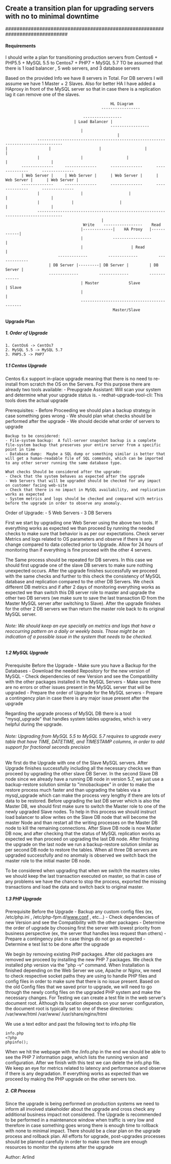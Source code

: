 ## Create a transition plan for upgrading servers with no to minimal downtime
##############################################################################

#### Requirements

I should write a plan for transitioning production servers from Centos6 + PHP5.5 + MySQL 5.5 to Centos7 + PHP7 + MySQL 5.7
TO be assumed that there is 1 load balancer , 5 web servers, and 3 database servers

Based on the provided Info we have 8 servers in Total. For DB servers I will assume we have 1 Master + 2 Slaves. Also for better HA I have added a HAproxy in front of the MySQL server so that in case there is a replication lag it can remove one of the slaves.


                                                  HL Diagram
                                              -----------------

				                      -----------------
					              | Load Balancer |
                                                  -----------------
						             |
		                                             |
	              ---------------------------------------------------------------------------------                                                   |                  |                     |                   |                    |					
                  |                  |                   |                   |                   |
           --------------     --------------      --------------      --------------      --------------
           | Web Server |     | Web Server |      | Web Server |      | Web Server |      | Web Server |
	       --------------     --------------      --------------      --------------      --------------
                  |                  |                    |                   |                   |
	    	      |		         |                    |                   |                   |
                  ---------------------------------------------------------------------------------
				                              |
		                              Write    -----------------    Read
                                     |-------------|    HA Proxy   |------------|
                                     |             -----------------            |
                                     |                     | Read               |
		                   -------------         -------------         -------------
			           | DB Server |---------| DB Server |         | DB Server |
			           -------------         -------------         -------------
                                     | Master             Slave                 | Slave
                                     |                                          |
                                     --------------------------------------------
	                                               Master/Slave



#### Upgrade Plan

##### 1. Order of Upgrade

	1. CentOs6 -> CentOs7
	2. MySQL 5.5 -> MySQL 5.7
	3. PHP5.5 -> PHP7

##### 1.1 Centos Upgrade

Centos 6.x support in-place upgrade meaning that there is no need to re-install from scratch the OS on the Servers.
For this purpose there are already two tools available:
    - Preupgrade Assistant: Will scan your system and determine what your upgrade status is.
	- redhat-upgrade-tool-cli: This tools does the actual upgrade

Prerequisites:
	- Before Proceeding we should plan a backup strategy in case something goes wrong
	- We should plan what checks should be performed after the upgrade
	- We should decide what order of servers to upgrade

	Backup to be considered:
	- File-system backup:  A full-server snapshot backup is a complete file-system backup that preserves your entire server from a specific point in time
	- Database dump:  Maybe a SQL dump or something similar is better that will get a human-readable file of SQL commands, which can be imported to any other server running the same database type.

	What checks Should be considered after the upgrade:
	- Check that the system behaves as expected after the upgrade
	- Web Servers that will be upgraded should be checked for any impact on customer facing web-site
	- Check that there is no impact in MySQL availability, and replication works as expected
	- System metrics and logs should be checked and compared with metrics before the upgrade in order to observe any anomaly.

Order of Upgrade:
        - 5 Web Servers
	- 3 DB Servers

First we start by upgrading one Web Server using the above two tools. If everything works as expected we than proceed by running the needed checks to make sure that behavior is as per our expectations.
Check server Metrics and logs related to OS parameters and observe if there is any change compared to data collected prior to Upgrade.
Allow for 24 hours of monitoring than if everything is fine proceed with the other 4 servers.

The Same process should be repeated for DB servers. In this case we should first upgrade one of the slave DB servers to make sure nothing unexpected occurs.
After the upgrade finishes successfully we proceed with the same checks and further to this check the consistency of MySQL database and replication compared to the other DB Servers.
We check different DB metrics and if after 2 days of monitoring everything works as expected we than switch this DB server role to master and upgrade the other two DB servers (we make sure to save the last transaction ID from the Master MySQL server after switching to Slave).
After the upgrade finishes for the other 2 DB servers we than return the master role back to its original MySQL server.

###### Note: We should keep an eye specially on metrics and logs that have a reoccurring pattern on a daily or weekly basis. Those might be an indication of a possible issue in the system that needs to be checked.

##### 1.2 MySQL Upgrade

Prerequisite Before the Upgrade
	- Make sure you have a Backup for the Databases
	- Download the needed Repository for the new version of MySQL
	- Check dependencies of new Version and see the Compatibility with the other packages installed in the MySQL Servers
	- Make sure there are no errors or other issues present in the MySQL server that will be upgraded
	- Prepare the order of Upgrade for the MySQL servers
	- Prepare a contingency plan in case there is any major issue present after the upgrade

Regarding the upgrade process of MySQL DB there is a tool "mysql_upgrade" that handles system tables upgrades, which is very helpful during the upgrade.

###### Note: Upgrading from MySQL 5.5 to MySQL 5.7 requires to upgrade every table that have TIME, DATETIME, and TIMESTAMP columns, in order to add support for fractional seconds precision

We first do the Upgrade with one of the Slave MySQL servers. After Upgrade finishes successfully including all the necessary checks we than proceed by upgrading the other slave DB Server.
In the second Slave DB node since we already have a running DB node in version 5.7, we just use a backup-restore solution similar to "innobackupex" in order to make the restore process much faster and than upgrading the tables via a mysql_upgrade which can make the process very lengthy if there are lots of data to be restored.
Before upgrading the last DB server which is also the Master DB, we should first make sure to switch the Master role to one of the newly upgraded Slave nodes.
To help in this process we should instruct load balancer to allow writes on the Slave DB node that will become the master Node and than restart all the writing processes on the Master DB node to kill the remaining connections.
After Slave DB node is now Master DB now, and after checking that the status of MySQL replication works as expected we than proceed on upgrading the last DB node.
After finishing the upgrade on the last node we run a backup-restore solution similar as per second DB node to restore the tables.
When all three DB servers are upgraded successfully and no anomaly is observed we switch back the master role to the initial master DB node.

To be considered when upgrading that when we switch the masters roles we should keep the last transaction executed on master, so that in case of any problems we have the chance to stop the process,
exported the missing transactions and load the data and switch back to original master.

##### 1.3 PHP Upgrade

Prerequisite Before the Upgrade
	- Backup any custom config files (ex, /etc/php.ini , /etc/php-fpm.d/www.conf , etc...)
	- Check dependencies of new Version and see the Compatibility with the other packages
	- Determine the order of upgrade by choosing first the server with lowest priority from business perspective (ex, the server that handles less request than others)
	- Prepare a contingency plan in case things do not go as expected
	- Determine e test list to be done after the upgrade


We begin by removing existing PHP packages. After old packages are removed we proceed by installing the new PHP 7 packages. We check the installed php version via the "php -v" command.
When Installation is finished depending on the Web Server we use, Apache or Nginx, we need to check respective socket paths they are using to handle PHP files and config files in order to make sure that there is no issue present.
Based on the old Config files that we saved prior to upgrade, we will need to go through the newly config files on the upgraded PHP system and make the necessary changes.
For Testing we can create a test file in the web server's document root. Although its location depends on your server configuration, the document root is typically set to one of these directories:
/var/www/html
/var/www/
/usr/share/nginx/html

We use a text editor and past the following text to info.php file
```
info.php
<?php
phpinfo();
```
When we hit the webpage with the /info.php in the end we should be able to see the PHP 7 information page, which lists the running version and configuration.
After we finish with this test we can delete the info.php file.
We keep an eye for metrics related to latency and performance and observe if there is any degradation.
If everything works as expected than we proceed by making the PHP upgrade on the other servers too.


##### 2. CR Process

Since the upgrade is being performed on production systems we need to inform all involved stakeholder about the upgrade and cross check any additional business impact not considered.
The Upgrade is recommended to be performed in a maintenance window when traffic is very low and therefore in case something goes wrong there is enough time to rollback with none to minimal impact.
There should be a clear plan on the upgrade process and rollback plan. All efforts for upgrade, post-upgrades processes should be planned carefully in order to make sure there are enough resources to monitor the systems after the upgrade


Author: Arlind

